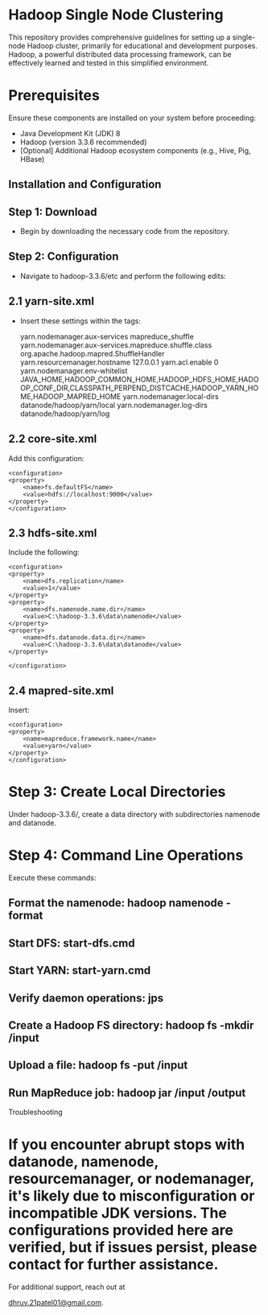 # Hadoop Single Node Clustering

This repository provides comprehensive guidelines for setting up a single-node Hadoop cluster, primarily for educational and development purposes. Hadoop, a powerful distributed data processing framework, can be effectively learned and tested in this simplified environment.

# Prerequisites

Ensure these components are installed on your system before proceeding:

- Java Development Kit (JDK) 8
- Hadoop (version 3.3.6 recommended)
- [Optional] Additional Hadoop ecosystem components (e.g., Hive, Pig, HBase)

## Installation and Configuration

## Step 1: Download
- Begin by downloading the necessary code from the repository.

## Step 2: Configuration
- Navigate to hadoop-3.3.6/etc and perform the following edits:

## 2.1 yarn-site.xml
- Insert these settings within the <configuration> tags:

	<configuration>
	<property>
  		<name>yarn.nodemanager.aux-services</name>
  		<value>mapreduce_shuffle</value>
	</property>

	<property>
  		<name>yarn.nodemanager.aux-services.mapreduce.shuffle.class</name>
  		<value>org.apache.hadoop.mapred.ShuffleHandler</value>
	</property>

	<property>
  		<name>yarn.resourcemanager.hostname</name>
  		<value>127.0.0.1</value>
	</property>

	<property>
  		<name>yarn.acl.enable</name>
  		<value>0</value>
	</property>

	<property>
	  <name>yarn.nodemanager.env-whitelist</name>
	  <value>JAVA_HOME,HADOOP_COMMON_HOME,HADOOP_HDFS_HOME,HADOOP_CONF_DIR,CLASSPATH_PERPEND_DISTCACHE,HADOOP_YARN_HOME,HADOOP_MAPRED_HOME</value>
	</property>

	<property>
 		 <name>yarn.nodemanager.local-dirs</name>
 		 <value>datanode/hadoop/yarn/local</value>
	</property>
	<property>
  		<name>yarn.nodemanager.log-dirs</name>
  		<value>datanode/hadoop/yarn/log</value>
	</property>

	</configuration>


## 2.2 core-site.xml
Add this configuration:

	<configuration>
	<property>
		<name>fs.defaultFS</name>
		<value>hdfs://localhost:9000</value>
	</property>
	</configuration>

## 2.3 hdfs-site.xml 
Include the following:

	<configuration>
	<property>
		<name>dfs.replication</name>
		<value>1</value>
	</property>
	<property>
		<name>dfs.namenode.name.dir</name>
		<value>C:\hadoop-3.3.6\data\namenode</value>
	</property>
	<property>
		<name>dfs.datanode.data.dir</name>
		<value>C:\hadoop-3.3.6\data\datanode</value>
	</property>

	</configuration>

## 2.4 mapred-site.xml
Insert:

	<configuration>
	<property>
		<name>mapreduce.framework.name</name>
		<value>yarn</value>
	</property>
	</configuration>

# Step 3: Create Local Directories
Under hadoop-3.3.6/, create a data directory with subdirectories namenode and datanode.

# Step 4: Command Line Operations
Execute these commands:

## Format the namenode: hadoop namenode -format
## Start DFS: start-dfs.cmd
## Start YARN: start-yarn.cmd
## Verify daemon operations: jps
## Create a Hadoop FS directory: hadoop fs -mkdir /input
## Upload a file: hadoop fs -put <filename> /input
## Run MapReduce job: hadoop jar <jarfile> <MainClass> /input /output

Troubleshooting

# If you encounter abrupt stops with datanode, namenode, resourcemanager, or nodemanager, it's likely due to misconfiguration or incompatible JDK versions. The configurations provided here are verified, but if issues persist, please contact for further assistance.

For additional support, reach out at

dhruv.21patel01@gmail.com.